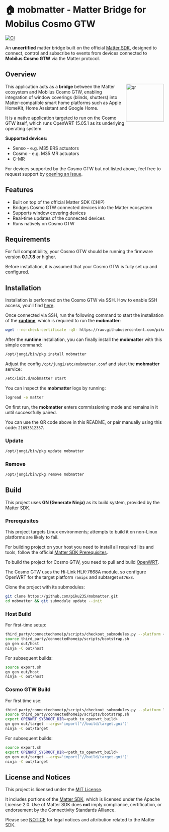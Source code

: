 # 🏠 mobmatter - Matter Bridge for Mobilus Cosmo GTW

[![CI](https://github.com/piku235/mobmatter/actions/workflows/continuous-integration.yml/badge.svg)](https://github.com/piku235/mobmatter/actions/workflows/continuous-integration.yml)

An **uncertified** matter bridge built on the official [Matter SDK](https://github.com/project-chip/connectedhomeip), designed to connect, control and subscribe to events from devices connected to **Mobilus Cosmo GTW** via the Matter protocol.

## Overview

<img width="120" src="qr.png" alt="qr" align="right" />

This application acts as a **bridge** between the Matter ecosystem and Mobilus Cosmo GTW, enabling integration of window coverings (blinds, shutters) into Matter-compatible smart home platforms such as Apple HomeKit, Home Assistant and Google Home.

It is a native application targeted to run on the Cosmo GTW itself, which runs OpenWRT 15.05.1 as its underlying operating system.

**Supported devices:**

* Senso - e.g. M35 ERS actuators
* Cosmo - e.g. M35 MR actuators
* C-MR

For devices supported by the Cosmo GTW but not listed above, feel free to request support by [opening an issue](https://github.com/piku235/mobmatter/issues/new).

## Features

- Built on top of the official Matter SDK (CHIP)
- Bridges Cosmo GTW connected devices into the Matter ecosystem
- Supports window covering devices
- Real-time updates of the connected devices
- Runs natively on Cosmo GTW

## Requirements

For full compatibility, your Cosmo GTW should be running the firmware version **0.1.7.8** or higher.

Before installation, it is assumed that your Cosmo GTW is fully set up and configured.

## Installation

Installation is performed on the Cosmo GTW via SSH. How to enable SSH access, you'll find [here](https://forum.arturhome.pl/t/aktywacja-ssh-dla-mobilus-cosmo-gtw/15325).

Once connected via SSH, run the following command to start the installation of the [**runtime**](https://github.com/piku235/mobilus-gtw-runtime), which is required to run the **mobmatter**:

```bash
wget --no-check-certificate -qO- https://raw.githubusercontent.com/piku235/mobilus-gtw-runtime/main/install.sh | sh
```

After the **runtime** installation, you can finally install the **mobmatter** with this simple command:

```bash
/opt/jungi/bin/pkg install mobmatter
```

Adjust the config `/opt/jungi/etc/mobmatter.conf` and start the **mobmatter** service:

```bash
/etc/init.d/mobmatter start
```

You can inspect the **mobmatter** logs by running:

```bash
logread -e matter
```

On first run, the **mobmatter** enters commissioning mode and remains in it until successfully paired.

You can use the QR code above in this README, or pair manually using this code: `21693312337`.

### Update

```bash
/opt/jungi/bin/pkg update mobmatter
```

### Remove

```bash
/opt/jungi/bin/pkg remove mobmatter
```

## Build

This project uses **GN (Generate Ninja)** as its build system, provided by the Matter SDK.

### Prerequisites

This project targets Linux environments; attempts to build it on non-Linux platforms are likely to fail.

For building project on your host you need to install all required libs and tools, follow the official [Matter SDK Prerequisites](https://project-chip.github.io/connectedhomeip-doc/guides/BUILDING.html#prerequisites).

To build the project for Cosmo GTW, you need to pull and build [OpenWRT](https://openwrt.org/docs/guide-developer/toolchain/use-buildsystem).

The Cosmo GTW uses the Hi-Link HLK-7668A module, so configure OpenWRT for the target platform `ramips` and subtarget `mt76x8`.

Clone the project with its submodules:

```bash
git clone https://github.com/piku235/mobmatter.git
cd mobmatter && git submodule update --init
```

### Host Build

For first-time setup:

```bash
third_party/connectedhomeip/scripts/checkout_submodules.py --platform <host> --shallow
source third_party/connectedhomeip/scripts/bootstrap.sh
gn gen out/host
ninja -C out/host
```

For subsequent builds:

```bash
source export.sh
gn gen out/host
ninja -C out/host
```

### Cosmo GTW Build

For first time use:

```bash
third_party/connectedhomeip/scripts/checkout_submodules.py --platform linux --shallow
source third_party/connectedhomeip/scripts/bootstrap.sh
export OPENWRT_SYSROOT_DIR=<path_to_openwrt_build>
gn gen out/target --args='import("//build/target.gni")'
ninja -C out/target
```

For subsequent builds:

```bash
source export.sh
export OPENWRT_SYSROOT_DIR=<path_to_openwrt_build>
gn gen out/target --args='import("//build/target.gni")'
ninja -C out/target
```

## License and Notices

This project is licensed under the [MIT License](LICENSE).

It includes portions of the [Matter SDK](https://github.com/project-chip/connectedhomeip), which is licensed under the Apache License 2.0. Use of Matter SDK does **not** imply compliance, certification, or endorsement by the Connectivity Standards Alliance.

Please see [NOTICE](./NOTICE) for legal notices and attribution related to the Matter SDK.
